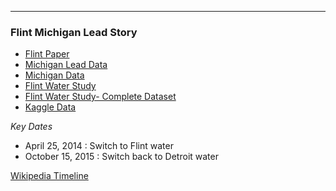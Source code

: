------------------------------------------------------------------------------------------
### Flint Michigan Lead Story
- [Flint Paper](https://ajph.aphapublications.org/doi/10.2105/AJPH.2015.303003)
- [Michigan Lead Data](https://www.michigan.gov/lead/0,5417,7-310-84214---,00.html)
- [Michigan Data](https://mitracking.state.mi.us/?bookmark=11)
- [Flint Water Study](http://flintwaterstudy.org/2016/04/results-of-flint-resident-water-lead-sampling-march-2016/)
- [Flint Water Study- Complete Dataset](http://flintwaterstudy.org/2015/12/complete-dataset-lead-results-in-tap-water-for-271-flint-samples/)
- [Kaggle Data](https://www.kaggle.com/c/mdst-flint/data)

*Key Dates*
- April 25, 2014   : Switch to Flint water
- October 15, 2015 : Switch back to Detroit water

[Wikipedia Timeline](https://en.wikipedia.org/wiki/Flint_water_crisis#Return_to_Detroit_water)
